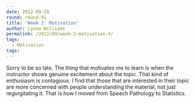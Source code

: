 ```yaml
---
date: 2012-09-20
round: round-01
title: 'Week 2: Motivation'
author: Lynne Williams
permalink: /2012/09/week-2-motivation-4/
tags:
  - Motivation
tags:
---
```

Sorry to be so late. The thing that motivates me to learn is when the instructor shows genuine excitement about the topic. That kind of enthusiasm is contagious. I find that those that are interested in their topic are more concerned with people understanding the material, not just regurgitating it. That is how I moved from Speech Pathology to Statistics.
